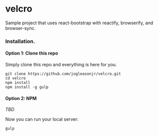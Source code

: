 # velcro
Sample project that uses react-bootstrap with reactify, browserify, and browser-sync.

### Installation.

#### Option 1: Clone this repo

Simply clone this repo and everything is here for you.

```
git clone https://github.com/jogleasonjr/velcro.git
cd velcro
npm install
npm install -g gulp
```

#### Option 2: NPM

_TBD_

Now you can run your local server:
```
gulp
```
